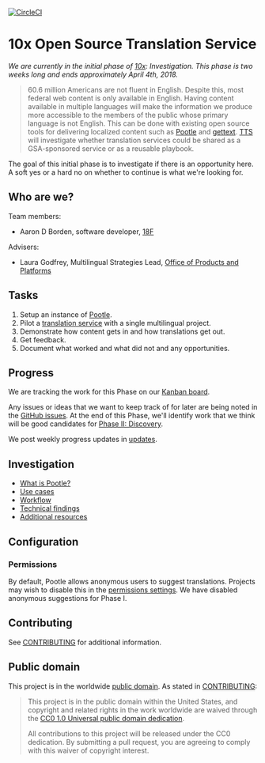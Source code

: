 [![CircleCI](https://circleci.com/gh/18F/10x-translation-service.svg?style=svg)](https://circleci.com/gh/18F/10x-translation-service)

# 10x Open Source Translation Service

_We are currently in the initial phase of [10x](https://10x.gsa.gov/):
Investigation. This phase is two weeks long and ends approximately April 4th,
2018._

> 60.6 million Americans are not fluent in English. Despite this, most federal
> web content is only available in English. Having content available in multiple
> languages will make the information we produce more accessible to the members
> of the public whose primary language is not English. This can be done with
> existing open source tools for delivering localized content such as [Pootle][pootle] and
> [gettext][gettext]. [TTS][tts] will investigate whether translation services could be shared as
> a GSA-sponsored service or as a reusable playbook.

The goal of this initial phase is to investigate if there is an opportunity
here. A soft yes or a hard no on whether to continue is what we're looking for.


## Who are we?

Team members:

- Aaron D Borden, software developer, [18F](https://18f.gsa.gov/)

Advisers:

- Laura Godfrey, Multilingual Strategies Lead, [Office of Products and Platforms](https://www.gsa.gov/about-us/organization/federal-acquisition-service/technology-transformation-services/office-of-products-and-programs)


## Tasks

1. Setup an instance of [Pootle][pootle].
1. Pilot a [translation service][translate-app] with a single multilingual project.
1. Demonstrate how content gets in and how translations get out.
1. Get feedback.
1. Document what worked and what did not and any opportunities.


## Progress

We are tracking the work for this Phase on our [Kanban
board](https://github.com/18F/10x-translation-service/projects/1).

Any issues or ideas that we want to keep track of for later are being noted in
the [GitHub issues](https://github.com/18F/10x-translation-service/issues). At
the end of this Phase, we'll identify work that we think will be good candidates
for [Phase II: Discovery](https://github.com/18F/10x-translation-service/milestone/1).

We post weekly progress updates in [updates](updates).


## Investigation

- [What is Pootle?](pootle.md)
- [Use cases](use-cases)
- [Workflow](workflow.md)
- [Technical findings](technical.md)
- [Additional resources](resources.md)


## Configuration

### Permissions

By default, Pootle allows anonymous users to suggest translations. Projects may
wish to disable this in the [permissions
settings](https://translate.app.cloud.gov/admin/permissions/). We have disabled
anonymous suggestions for Phase I.


## Contributing

See [CONTRIBUTING](CONTRIBUTING.md) for additional information.


## Public domain

This project is in the worldwide [public domain](LICENSE.md). As stated in [CONTRIBUTING](CONTRIBUTING.md):

> This project is in the public domain within the United States, and copyright and related rights in the work worldwide are waived through the [CC0 1.0 Universal public domain dedication](https://creativecommons.org/publicdomain/zero/1.0/).
>
> All contributions to this project will be released under the CC0 dedication. By submitting a pull request, you are agreeing to comply with this waiver of copyright interest.


[gettext]: https://www.gnu.org/software/gettext/
[pootle]: http://pootle.translatehouse.org/
[translate-app]: https://translate.app.cloud.gov/projects/usa-gov-example/
[tts]: https://www.gsa.gov/about-us/organization/federal-acquisition-service/technology-transformation-services
